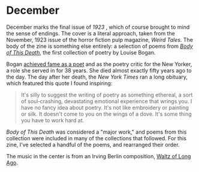 # December

December marks the final issue of _1923_ , which of course brought to mind the sense of endings. The cover is a literal approach, taken from the November, 1923 issue of the horror fiction pulp magazine, _Weird Tales_. The body of the zine is something else entirely: a selection of poems from [_Body of This Death_](https://archive.org/details/bodyofthisdeathp01boga), the first collection of poetry by Louise Bogan.  
  
Bogan [achieved fame as a poet](https://www.poetryfoundation.org/poets/louise-bogan) and as the poetry critic for the New Yorker, a role she served in for 38 years. She died almost exactly fifty years ago to the day. The day after her death, the _New York Times_ ran a long obituary, which featured this quote I found inspiring:

> It's silly to suggest the writing of poetry as something ethereal, a sort of soul‐crashing, devastating emotional experience that wrings you. I have no fancy idea about poetry. It's not like embroidery or painting or silk. It doesn't come to you on the wings of a dove. It's some thing you have to work hard at.

 _Body of This Death_ was considered a "major work," and poems from this collection were included in many of the collections that followed. For this zine, I've selected a handful of the poems, and rearranged their order.

The music in the center is from an Irving Berlin composition, [Waltz of Long Ago](https://archive.org/details/78_waltz-of-long-ago_emerson-dance-orch-irving-berlin_gbia0040333b).
